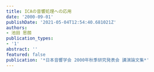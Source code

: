 ```yaml
---
title: ICAの音響処理への応用
date: '2000-09-01'
publishDate: '2021-05-04T12:54:40.681021Z'
authors:
- 池田 思朗
publication_types:
- '1'
abstract: ''
featured: false
publication: '*日本音響学会 2000年秋季研究発表会 講演論文集*'
---
```

